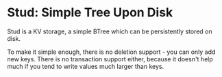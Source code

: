 # Stud: Simple Tree Upon Disk
Stud is a KV storage, a simple BTree which can be persistently stored on disk. 

To make it simple enough, there is no deletion support - you can only add new keys. There is no transaction support either, because it doesn't help much if you tend to write values much larger than keys. 
